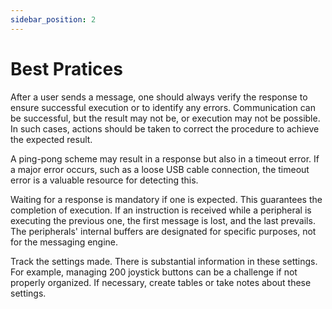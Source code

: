 ```yaml
---
sidebar_position: 2
---
```


# Best Pratices

After a user sends a message, one should always verify the response to ensure successful
execution or to identify any errors. Communication can be successful, but the result may not be, or
execution may not be possible. In such cases, actions should be taken to correct the procedure to
achieve the expected result.

A ping-pong scheme may result in a response but also in a timeout error. If a major error occurs,
such as a loose USB cable connection, the timeout error is a valuable resource for detecting this.

Waiting for a response is mandatory if one is expected. This guarantees the completion of
execution. If an instruction is received while a peripheral is executing the previous one, the first
message is lost, and the last prevails. The peripherals' internal buffers are designated for specific
purposes, not for the messaging engine.

Track the settings made. There is substantial information in these settings. For example, managing
200 joystick buttons can be a challenge if not properly organized. If necessary, create tables or take
notes about these settings.
